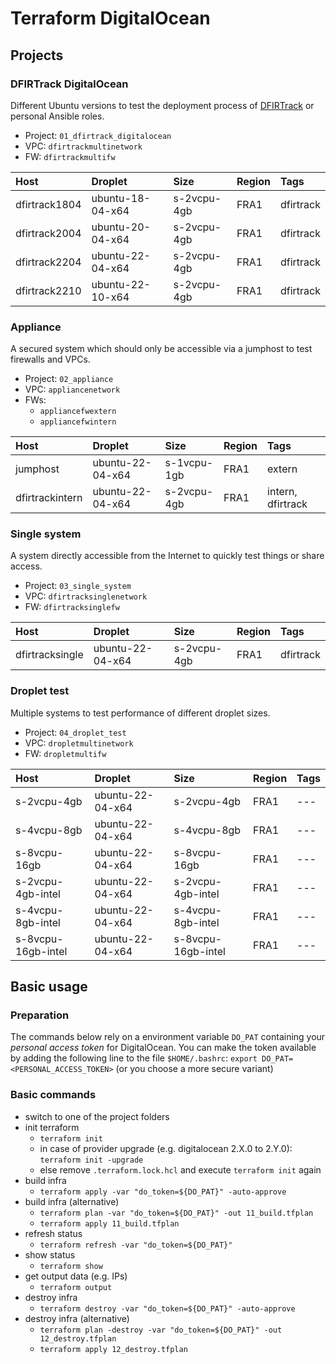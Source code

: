 # Terraform DigitalOcean

## Projects

### DFIRTrack DigitalOcean

Different Ubuntu versions to test the deployment process of [DFIRTrack](https://github.com/dfirtrack/dfirtrack) or personal Ansible roles.

* Project: `01_dfirtrack_digitalocean`
* VPC: `dfirtrackmultinetwork`
* FW: `dfirtrackmultifw`

| Host          | Droplet           | Size          | Region    | Tags                  |
|:--------------|:------------------|:--------------|:----------|:----------------------|
| dfirtrack1804 | ubuntu-18-04-x64  | s-2vcpu-4gb   | FRA1      | dfirtrack             |
| dfirtrack2004 | ubuntu-20-04-x64  | s-2vcpu-4gb   | FRA1      | dfirtrack             |
| dfirtrack2204 | ubuntu-22-04-x64  | s-2vcpu-4gb   | FRA1      | dfirtrack             |
| dfirtrack2210 | ubuntu-22-10-x64  | s-2vcpu-4gb   | FRA1      | dfirtrack             |

### Appliance

A secured system which should only be accessible via a jumphost to test firewalls and VPCs.

* Project: `02_appliance`
* VPC: `appliancenetwork`
* FWs:
    * `appliancefwextern`
    * `appliancefwintern`

| Host              | Droplet           | Size          | Region    | Tags                  |
|:------------------|:------------------|:--------------|:----------|:----------------------|
| jumphost          | ubuntu-22-04-x64  | s-1vcpu-1gb   | FRA1      | extern                |
| dfirtrackintern   | ubuntu-22-04-x64  | s-2vcpu-4gb   | FRA1      | intern, dfirtrack     |

### Single system

A system directly accessible from the Internet to quickly test things or share access.

* Project: `03_single_system`
* VPC: `dfirtracksinglenetwork`
* FW: `dfirtracksinglefw`

| Host              | Droplet           | Size          | Region    | Tags                  |
|:------------------|:------------------|:--------------|:----------|:----------------------|
| dfirtracksingle   | ubuntu-22-04-x64  | s-2vcpu-4gb   | FRA1      | dfirtrack             |

### Droplet test

Multiple systems to test performance of different droplet sizes.

* Project: `04_droplet_test`
* VPC: `dropletmultinetwork`
* FW: `dropletmultifw`

| Host                      | Droplet           | Size                      | Region    | Tags                  |
|:--------------------------|:------------------|:--------------------------|:----------|:----------------------|
| s-2vcpu-4gb               | ubuntu-22-04-x64  | s-2vcpu-4gb               | FRA1      | ---                   |
| s-4vcpu-8gb               | ubuntu-22-04-x64  | s-4vcpu-8gb               | FRA1      | ---                   |
| s-8vcpu-16gb              | ubuntu-22-04-x64  | s-8vcpu-16gb              | FRA1      | ---                   |
| s-2vcpu-4gb-intel         | ubuntu-22-04-x64  | s-2vcpu-4gb-intel         | FRA1      | ---                   |
| s-4vcpu-8gb-intel         | ubuntu-22-04-x64  | s-4vcpu-8gb-intel         | FRA1      | ---                   |
| s-8vcpu-16gb-intel        | ubuntu-22-04-x64  | s-8vcpu-16gb-intel        | FRA1      | ---                   |

## Basic usage

### Preparation

The commands below rely on a environment variable `DO_PAT` containing your _personal access token_ for DigitalOcean. You can make the token available by adding the following line to the file `$HOME/.bashrc`: `export DO_PAT=<PERSONAL_ACCESS_TOKEN>` (or you choose a more secure variant)

### Basic commands

* switch to one of the project folders
* init terraform
    * `terraform init`
    * in case of provider upgrade (e.g. digitalocean 2.X.0 to 2.Y.0): `terraform init -upgrade`
    * else remove `.terraform.lock.hcl` and execute `terraform init` again
* build infra
    * `terraform apply -var "do_token=${DO_PAT}" -auto-approve`
* build infra (alternative)
    * `terraform plan -var "do_token=${DO_PAT}" -out 11_build.tfplan`
    * `terraform apply 11_build.tfplan`
* refresh status
    * `terraform refresh -var "do_token=${DO_PAT}"`
* show status
    * `terraform show`
* get output data (e.g. IPs)
    * `terraform output`
* destroy infra
    * `terraform destroy -var "do_token=${DO_PAT}" -auto-approve`
* destroy infra (alternative)
    * `terraform plan -destroy -var "do_token=${DO_PAT}" -out 12_destroy.tfplan`
    * `terraform apply 12_destroy.tfplan`
